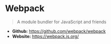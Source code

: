 # Webpack
> A module bundler for JavaScript and friends

* **Github:** https://github.com/webpack/webpack
* **Website:** https://webpack.js.org/